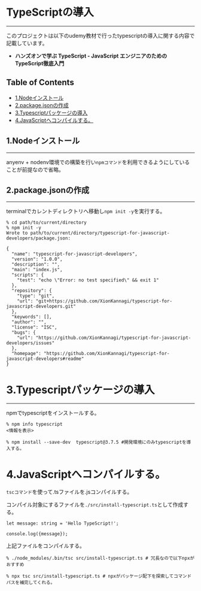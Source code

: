 # TypeScriptの導入
----
このプロジェクトは以下のudemy教材で行ったtypescriptの導入に関する内容で記載しています。  
 - **ハンズオンで学ぶ TypeScript - JavaScript エンジニアのための TypeScript徹底入門**  

## Table of Contents
 - [1.Nodeインストール](#1.Nodeインストール)
 - [2.package.jsonの作成](#2.package.jsonの作成)
 - [3.Typescriptパッケージの導入](#3.Typescriptパッケージの導入)
 - [4.JavaScriptへコンパイルする。](#4.JavaScriptへコンパイルする。)


## 1.Nodeインストール
----
anyenv + nodenv環境での構築を行い`npmコマンド`を利用できるようにしていることが前提なので省略。


## 2.package.jsonの作成
----
terminalでカレントディレクトリへ移動し`npm init -y`を実行する。　　
```
% cd path/to/current/directory
% npm init -y
Wrote to path/to/current/directory/typescript-for-javascript-developers/package.json:

{
  "name": "typescript-for-javascript-developers",
  "version": "1.0.0",
  "description": "",
  "main": "index.js",
  "scripts": {
    "test": "echo \"Error: no test specified\" && exit 1"
  },
  "repository": {
    "type": "git",
    "url": "git+https://github.com/XionKannagi/typescript-for-javascript-developers.git"
  },
  "keywords": [],
  "author": "",
  "license": "ISC",
  "bugs": {
    "url": "https://github.com/XionKannagi/typescript-for-javascript-developers/issues"
  },
  "homepage": "https://github.com/XionKannagi/typescript-for-javascript-developers#readme"
}

```


# 3.Typescriptパッケージの導入
----
npmでtypescriptをインストールする。  

```
% npm info typescript
<情報を表示>

% npm install --save-dev  typescript@3.7.5 #開発環境にのみtypescriptを導入する。

```


# 4.JavaScriptへコンパイルする。
`tscコマンド`を使って.tsファイルを.jsコンパイルする。  

コンパイル対象にするファイルを`./src/install-typescript.ts`として作成する。  
```TypeScript: install-typescript.ts
let message: string = 'Hello TypeScript!';

console.log({message});
```

上記ファイルをコンパイルする。  
```
% ./node_modules/.bin/tsc src/install-typescript.ts # 冗長なので以下npxがおすすめ

% npx tsc src/install-typescript.ts # npxがパッケージ配下を探索してコマンドパスを補完してくれる。
```